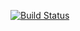 [![Build Status](https://travis-ci.org/djabri1422/lab07.svg?branch=master)](https://travis-ci.org/djabri1422/lab07)

